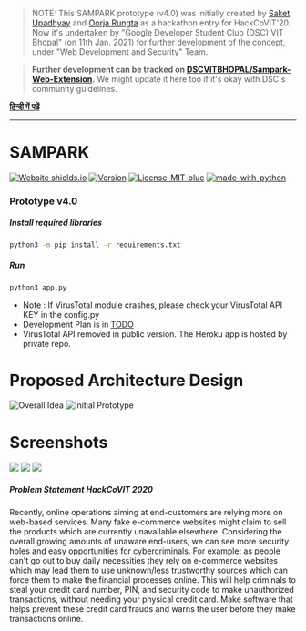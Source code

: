 > NOTE: This SAMPARK prototype (v4.0) was initially created by [Saket Upadhyay](https://github.com/Saket-Upadhyay) and [Oorja Rungta](https://github.com/OorjaRungta) as a hackathon entry for HackCoVIT'20. 
> Now it's undertaken by "Google Developer Student Club (DSC) VIT Bhopal" (on 11th Jan. 2021) for further development of the concept, under "Web Development and Security" Team.

> **Further development can be tracked on [DSCVITBHOPAL/Sampark-Web-Extension](https://github.com/DSCVITBHOPAL/Sampark-Web-Extension).**
> We might update it here too if it's okay with DSC's community guidelines.

**[हिन्दी में पढ़ें](https://github.com/Saket-Upadhyay/SAMPARK/blob/master/Readme_HI.md)**

---

# SAMPARK
[![Website shields.io](https://img.shields.io/website-up-down-green-red/http/shields.io.svg?style=for-the-badge&logo=heroku)](https://samparkscan.herokuapp.com/)  [![Version](https://img.shields.io/badge/Version-4.0-green?style=for-the-badge)](#) [![License-MIT-blue](https://img.shields.io/badge/License-MIT-blue?style=for-the-badge)](https://github.com/Saket-Upadhyay/SAMPARK/blob/master/LICENSE) [![made-with-python](https://img.shields.io/badge/Python-3-green?style=for-the-badge&logo=python)](https://www.python.org/)
### Prototype v4.0
##### Install required libraries 
```bash
python3 -m pip install -r requirements.txt
```
##### Run
```bash
python3 app.py
```

* Note : If VirusTotal module crashes, please check your VirusTotal API KEY in the config.py
* Development Plan is in [TODO](https://github.com/Saket-Upadhyay/SAMPARK/blob/master/TODO.md)
* VirusTotal API removed in public version. The Heroku app is hosted by private repo.
# Proposed Architecture Design

![](https://raw.githubusercontent.com/Saket-Upadhyay/SAMPARK/master/DOCS/FLOW/SAMPARK%20FRAMEWORK.png "Overall Idea")
![](https://raw.githubusercontent.com/Saket-Upadhyay/SAMPARK/master/DOCS/FLOW/SAMPARK%20ARCHITECTURE.png "Initial Prototype")

# Screenshots 
![](https://raw.githubusercontent.com/Saket-Upadhyay/SAMPARK/master/DOCS/Screenshots/Screenshot1.png)
![](https://raw.githubusercontent.com/Saket-Upadhyay/SAMPARK/master/DOCS/Screenshots/Screenshot2.png)
![](https://raw.githubusercontent.com/Saket-Upadhyay/SAMPARK/master/DOCS/Screenshots/Screenshot3.png)

##### Problem Statement HackCoVIT 2020 
Recently, online operations  aiming at end-customers  are  relying  more  on web-based  services. Many  fake  e-commerce  websites  might  claim to  sell the  products  which  are  currently  unavailable  elsewhere.  Considering  the overall growing amounts of unaware end-users, we can see more security holes  and  easy  opportunities  for  cybercriminals.  For  example:  as  people can't  go  out  to  buy  daily  necessities  they  rely  on  e-commerce  websites which may lead them to use unknown/less trustworthy sources which can force them to make the financial processes online. This will help criminals to  steal  your  credit  card  number,  PIN,  and  security  code  to  make unauthorized transactions, without needing your physical credit card. Make software  that  helps  prevent these  credit  card  frauds  and  warns  the  user before they make transactions online.
